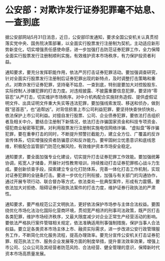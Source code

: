 

# 公安部：对欺诈发行证券犯罪毫不姑息、一查到底

据公安部网站5月31日消息，近日，公安部印发通知，要求全国公安机关认真贯彻落实党中央、国务院决策部署，以全面实行股票发行注册制为契机，主动适应新形势新变化，切实增强责任感使命感，进一步加强打击防范证券犯罪工作，全力保障全面实行股票发行注册制顺利实施，有效维护资本市场秩序，有力保护投资者利益。

通知要求，要充分发挥职能作用，依法严厉打击证券犯罪活动。要加强调查研究，针对全面实行股票发行注册制后证券犯罪出现的新特点，及时调整打击策略和重点。对欺诈发行证券犯罪，坚持毫不姑息、一查到底，特别是要加大对控股股东、实际控制人涉嫌犯罪的打击力度。对违规披露、不披露重要信息犯罪，要坚持“零容忍”从严打击，切实维护市场秩序。对中介机构配合实施财务造假、提供虚假证明文件、出具证明文件重大失实等违法犯罪，要加强线索发现、移送和侦办，做到既“惩首恶”，也“追帮凶”。对背信损害上市公司利益犯罪，要坚持快查快侦快处，依法保护上市公司利益。对擅自发行股票、公司、企业债券犯罪，要依法打击组织者及相关中介。要结合注册制下新情况，依法打击诈骗国家资金和科技专项资金、侵犯商业秘密等犯罪。对利用股票发行注册制实施电信网络诈骗、“虚拟盘”等诈骗犯罪，要在重拳打击的同时，不断提升预警拦截能力，建立全方位、广覆盖的反诈宣传体系，切实增强投资者防骗意识和反诈能力。要牢固树立忧患意识和底线思维，积极配合监管部门防范化解风险，有效维护资本市场安全稳定。

通知要求，要全面加强专业化建设，切实提升打击证券犯罪工作效能。要加强统筹协调，拓宽人才储备，开展针对性教育培训，持续推动打击证券犯罪核心战斗力生成。要创新侦查手段，探索建立专业化打防体系，完善一体化打击工作机制，实现对证券犯罪的全链条打击。要进一步优化行刑衔接，加强与有关部门的沟通协作，通过开展专项行动、联合督办等方式，依法查处一批典型案件，形成有力震慑。要依法加大对拒绝、阻碍证券行政执法案件的打击力度，维护证券行政执法的严肃性。

通知要求，要严格规范公正文明执法，更好依法保护市场参与主体合法权益。要围绕优化市场化法治化国际化营商环境，贯彻宽严相济的刑事司法政策，既严厉打击各类犯罪，维护市场经济秩序，又最大限度减少对企业正常生产经营活动的影响。要依法严格执行案件管辖相关规定，依法准确适用刑事强制措施，保护当事人合法权益。要立足各类资本市场主体上市、融资实际需求，进一步改进公安行政管理服务工作，不断简化优化服务流程，提高办理效率。要充分宣传公安机关打击证券犯罪、规范执法工作、服务企业发展等方面的制度举措，提升普法效率效果，增强上市公司、公众公司及其经营者防范风险、合法经营、健全管理的意识，保障新时代资本市场高质量发展。

